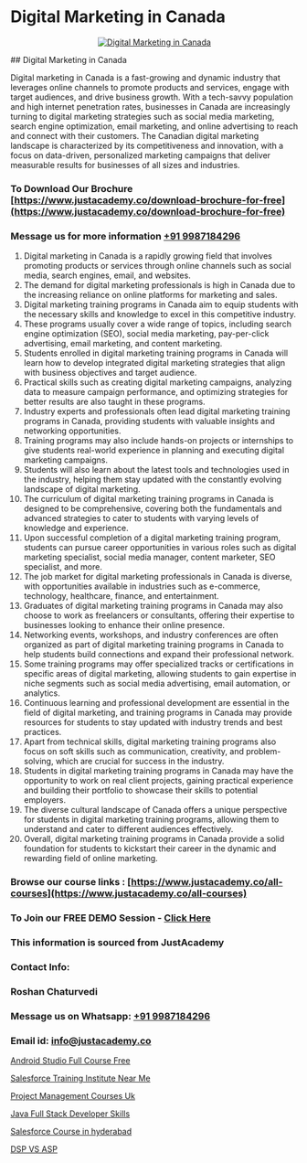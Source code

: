 # Digital Marketing in Canada

<p align="center">
  <a href="https://justacademy.co/course-detail/digital-marketing">
    <img src="https://justacademy.co/storage2/course_image/1676636720_course_image.webp" alt="Digital Marketing in Canada">
  </a>
</p>
## Digital Marketing in Canada

Digital marketing in Canada is a fast-growing and dynamic industry that leverages online channels to promote products and services, engage with target audiences, and drive business growth. With a tech-savvy population and high internet penetration rates, businesses in Canada are increasingly turning to digital marketing strategies such as social media marketing, search engine optimization, email marketing, and online advertising to reach and connect with their customers. The Canadian digital marketing landscape is characterized by its competitiveness and innovation, with a focus on data-driven, personalized marketing campaigns that deliver measurable results for businesses of all sizes and industries.
### To Download Our Brochure [https://www.justacademy.co/download-brochure-for-free](https://www.justacademy.co/download-brochure-for-free)
### Message us for more information [+91 9987184296](https://api.whatsapp.com/send?phone=919987184296)
1) Digital marketing in Canada is a rapidly growing field that involves promoting products or services through online channels such as social media, search engines, email, and websites.
2) The demand for digital marketing professionals is high in Canada due to the increasing reliance on online platforms for marketing and sales.
3) Digital marketing training programs in Canada aim to equip students with the necessary skills and knowledge to excel in this competitive industry.
4) These programs usually cover a wide range of topics, including search engine optimization (SEO), social media marketing, pay-per-click advertising, email marketing, and content marketing.
5) Students enrolled in digital marketing training programs in Canada will learn how to develop integrated digital marketing strategies that align with business objectives and target audience.
6) Practical skills such as creating digital marketing campaigns, analyzing data to measure campaign performance, and optimizing strategies for better results are also taught in these programs.
7) Industry experts and professionals often lead digital marketing training programs in Canada, providing students with valuable insights and networking opportunities.
8) Training programs may also include hands-on projects or internships to give students real-world experience in planning and executing digital marketing campaigns.
9) Students will also learn about the latest tools and technologies used in the industry, helping them stay updated with the constantly evolving landscape of digital marketing.
10) The curriculum of digital marketing training programs in Canada is designed to be comprehensive, covering both the fundamentals and advanced strategies to cater to students with varying levels of knowledge and experience.
11) Upon successful completion of a digital marketing training program, students can pursue career opportunities in various roles such as digital marketing specialist, social media manager, content marketer, SEO specialist, and more.
12) The job market for digital marketing professionals in Canada is diverse, with opportunities available in industries such as e-commerce, technology, healthcare, finance, and entertainment.
13) Graduates of digital marketing training programs in Canada may also choose to work as freelancers or consultants, offering their expertise to businesses looking to enhance their online presence.
14) Networking events, workshops, and industry conferences are often organized as part of digital marketing training programs in Canada to help students build connections and expand their professional network.
15) Some training programs may offer specialized tracks or certifications in specific areas of digital marketing, allowing students to gain expertise in niche segments such as social media advertising, email automation, or analytics.
16) Continuous learning and professional development are essential in the field of digital marketing, and training programs in Canada may provide resources for students to stay updated with industry trends and best practices.
17) Apart from technical skills, digital marketing training programs also focus on soft skills such as communication, creativity, and problem-solving, which are crucial for success in the industry.
18) Students in digital marketing training programs in Canada may have the opportunity to work on real client projects, gaining practical experience and building their portfolio to showcase their skills to potential employers.
19) The diverse cultural landscape of Canada offers a unique perspective for students in digital marketing training programs, allowing them to understand and cater to different audiences effectively.
20) Overall, digital marketing training programs in Canada provide a solid foundation for students to kickstart their career in the dynamic and rewarding field of online marketing.

### Browse our course links : [https://www.justacademy.co/all-courses](https://www.justacademy.co/all-courses) 
### To Join our FREE DEMO Session - [Click Here](https://www.justacademy.co/register-for-course-demo)


### This information is sourced from JustAcademy
### Contact Info:
### Roshan Chaturvedi
### Message us on Whatsapp: [+91 9987184296](https://api.whatsapp.com/send?phone=919987184296)
### Email id: [info@justacademy.co](mailto:info@justacademy.co)
                
[Android Studio Full Course Free](https://www.linkedin.com/pulse/android-studio-full-course-free-justacademy-cupertino-oianc/)

[Salesforce Training Institute Near Me](https://www.linkedin.com/pulse/salesforce-training-institute-near-me-justacademy-houston-mcpbf?trackingId=j1t5O1tdd176Evt2XycjzQ%3D%3D&lipi=urn%3Ali%3Apage%3Ad_flagship3_company_admin%3BDIVkwfTLSiKhrRzZ9nyuUw%3D%3D)

[Project Management Courses Uk](https://medium.com/@shivamja27/project-management-courses-uk-3efdf0b4b28a)

[Java Full Stack Developer Skills](https://medium.com/@ranepooja/java-full-stack-developer-skills-e092f393d89d)

[Salesforce Course in hyderabad](https://justacademyin.github.io/justacademy/salesforce-course-in-hyderabad)

[DSP VS ASP](https://justacademyin.github.io/justacademy/dsp-vs-asp)

